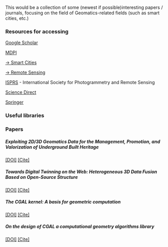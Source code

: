 This would be a collection of some (newest if possible)interesting papers / journals, focusing on the field of Geomatics-related fields (such as smart cities, etc.)

### Resources for accessing 

[Google Scholar](https://scholar.google.com/)

[MDPI](https://www.mdpi.com/)  

[ -> Smart Cities](https://www.mdpi.com/journal/smartcities)  

[ -> Remote Sensing](https://www.mdpi.com/journal/remotesensing)

[ISPRS](https://www.isprs.org/) - International Society for Photogrammetry and Remote Sensing

[Science Direct](https://www-sciencedirect-com.tudelft.idm.oclc.org/)

[Springer](https://link-springer-com.tudelft.idm.oclc.org/)

### Useful libraries

### Papers

##### Exploiting 2D/3D Geomatics Data for the Management, Promotion, and Valorization of Underground Built Heritage
[[DOI]](https://doi.org/10.3390/smartcities6010012)  [[Cite]](https://github.com/zfengyan/Geomatics-Smart-Citys/blob/main/BibTeX/1.bib)


##### Towards Digital Twinning on the Web: Heterogeneous 3D Data Fusion Based on Open-Source Structure 
[[DOI]](https://doi.org/10.3390/rs15030721)    [[Cite]](https://github.com/zfengyan/Geomatics-Smart-Citys/blob/main/BibTeX/2.bib)


##### The CGAL kernel: A basis for geometric computation
[[DOI]](https://doi.org/10.1007/BFb0014496)    [[Cite]](https://github.com/zfengyan/Geomatics-Smart-Citys/blob/main/BibTeX/3.bib)

##### On the design of CGAL a computational geometry algorithms library
[[DOI]](https://doi-org.tudelft.idm.oclc.org/10.1002/1097-024X(200009)30:11<1167::AID-SPE337>3.0.CO;2-B)    [[Cite]](https://github.com/zfengyan/Geomatics-Smart-Citys/blob/main/BibTeX/4.bib)
